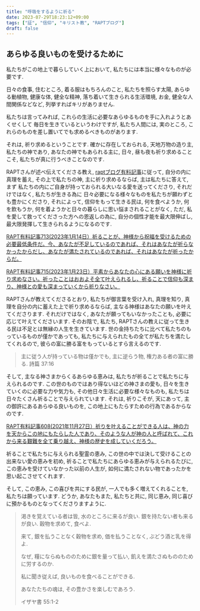 ```yaml
---
title: "呼吸をするように祈る"
date: 2023-07-29T18:23:12+09:00
tags: ["証", "信仰", "キリスト教", "RAPTブログ"]
draft: false
---
```


## あらゆる良いものを受けるために
私たちがこの地上で暮らしていく上において, 私たちには本当に様々なものが必要です.

日々の食事, 住むところ, 着る服はもちろんのこと, 私たちを照らす太陽, あらゆる動植物,
健康な体, 健全な精神, 落ち着いて生きられる生活環境, お金, 健全な人間関係などなど,
列挙すればキリがありません.  

私たちは言ってみれば, これらの生活に必要なあらゆるものを手に入れようとあくせくして
毎日を生きているというわけですが, 私たち人間には, 実のところ, これらのものを差し置いてでも求めるべきものがあります. 

それは, 祈り求めるということです. 確かに存在しておられる, 天地万物の造り主, 私たちの神であり,
あなたの神でもあられる主に, 日々, 昼も夜も祈り求めることこそ, 私たちが真に行うべきことなのです.

RAPTさんが述べ伝えてくださる教え, [raptブログ有料記事](https://rapt-neo.com/?page_id=30947)に従って,
自分の内に真理を蓄え, その上で私たちの神, 主に祈り求めるならば, 主は私たちに答えて, まず
私たちの内にご自身が持っておられる大いなる愛を送ってくださり, それだけではなく, 私たちが生きる為に
日々必要になる様々なものを私たちが願わずとも豊かにくださり, それによって, 信仰をもって生きる民は,
何を食べようか, 何を飲もうか, 何を着ようかと日々の暮らしに思い悩まされることがなく,
ただ, 私を愛して救ってくださった方への恩返しの為に, 自分の個性才能を最大限伸ばし, 最大限発揮して生きられるようになるのです.

[RAPT有料記事713(2023年1月14日）祈ることが、神様から祝福を受けるための必要最低条件だ。今、あなたが不足しているのであれば、それはあなたが祈らなかったからだし、あなたが満たされているのであれば、それはあなたが祈ったからだ。](https://rapt-neo.com/?p=57805)

[RAPT有料記事715(2023年1月23日）平素からあなたの心にある願いを神様に祈り求めなさい。祈ったことはおおよそ全て叶えられるし、祈ることで信仰も深まり、神様との愛も深まっていくから祈りなさい。](https://rapt-neo.com/?p=57834)

RAPTさんが教えてくださるとおり, 私たちが御言葉を受け入れ, 真理を知り, 真理を自分の内に蓄えた上で祈り求めるならば,
主なる神様はあなたの願いを叶えてくださります. それだけではなく, あなたが願ってもいなかったことも, 必要に応じて叶えてくださいます.
そのお陰で, 私たち, RAPTさんの教えに従って生きる民は不足とは無縁の人生を生きています.
世の金持ちたちに比べて私たちのもっているものが僅かであっても, 私たちに与えられたもの全てが私たちを満たしてくれるので,
彼らの富に勝る富をもっているとすら言えるのです.

> 主に従う人が持っている物は僅かでも,
> 主に逆らう物, 権力ある者の富に勝る.
> 詩篇 37:16

そして, 主なる神さまからくるあらゆる恵みは, 私たちが祈ることで私たちに与えられるのです.
この世のものではあり得ないほどの神さまの愛も, 日々を生きていくのに必要な力や気力も,
その他日々生活に必要な様々なものも, 私たちは日々たくさん祈ることで与えられています.
それは, 祈りこそが, 天にあって, 主の御許にあるあらゆる良いものを, この地上にもたらすための行為であるからなのです.

[RAPT有料記事608(2021年11月27日）祈りを叶えることができる人は、神の力を天からこの地にもたらした人であり、そのような人が神の人と呼ばれて、これから来る艱難を全て乗り越え、神様の歴史を成していくだろう。](https://rapt-neo.com/?p=55927)

祈ることで私たちに与えられる聖霊の恵み, この世の中では決して受けることの出来ない愛の恵みを初め, 
祈ることで私たちにあらゆる恵みが与えられるたびに, この恵みを受けていなかった以前の人生が, 
如何に満たされない物であったかを思い起こさせてくれます.

そして, この恵み, この喜びを共にする民が, 一人でも多く増えてくれることを, 私たちは願っています.
どうか, あなたもまた, 私たちと共に, 同じ恵み, 同じ喜びに預かるものとなってくださりますように.

> 渇きを覚えている者は皆, 水のところに来るが良い.
> 銀を持たない者も来るが良い. 穀物を求めて, 食べよ.
>
> 来て, 銀を払うことなく穀物を求め, 価を払うことなく,
> ぶどう酒と乳を得よ.
>
> なぜ, 糧にならぬもののために銀を量って払い, 
> 飢えを満たさぬもののために労するのか.
>
> 私に聞き従えば, 良いものを食べることができる.
>
> あなたたちの魂は, その豊かさを楽しむであろう.
> 
> イザヤ書 55:1-2